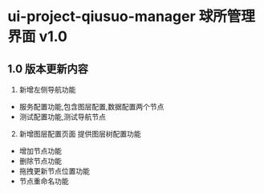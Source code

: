 # ui-project-qiusuo-manager 球所管理界面 v1.0
## 1.0 版本更新内容
1. 新增左侧导航功能
  - 服务配置功能,包含图层配置,数据配置两个节点
  - 测试配置功能,测试导航节点
2. 新增图层配置页面 提供图层树配置功能
  - 增加节点功能
  - 删除节点功能
  - 拖拽更新节点位置功能
  - 节点重命名功能